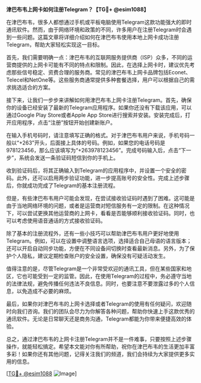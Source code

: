 **津巴布韦上网卡如何注册Telegram？【TG💪+ @esim1088】**

在津巴布韦，很多人都想通过手机或平板电脑使用Telegram这款功能强大的即时通讯软件。然而，由于网络环境和政策的不同，许多用户在注册Telegram时会遇到一些问题。这篇文章将详细介绍如何在津巴布韦使用本地上网卡成功注册Telegram，帮助大家轻松实现这一目标。

首先，我们需要明确一点：津巴布韦的互联网服务提供商（ISP）众多，不同的运营商提供的上网卡可能有不同的特点和限制。因此，在选择上网卡时，建议优先考虑那些信号稳定、资费合理的服务商。常见的津巴布韦上网卡品牌包括Econet、Telecel和NetOne等。这些服务商通常提供多种套餐选择，用户可以根据自己的需求挑选适合的方案。

接下来，让我们一步步来讲解如何用津巴布韦上网卡注册Telegram。首先，确保你的设备已经安装了最新的Telegram应用程序。如果你还没有下载该应用，可以通过Google Play Store或者Apple App Store进行搜索并安装。安装完成后，打开应用程序，点击“注册”按钮开始创建新账户。

在输入手机号码时，请注意填写正确的格式。对于津巴布韦用户来说，手机号码一般以“+263”开头，后面接上具体的号码。例如，如果您的电话号码是978123456，那么应该填写为“+263978123456”。完成号码输入后，点击“下一步”，系统会发送一条验证码短信到你的手机上。

收到验证码后，将其正确输入到Telegram的应用程序中，并设置一个安全的密码。此外，还可以启用两步验证功能，进一步提高账号的安全性。完成上述步骤后，你就成功完成了Telegram的基本注册流程。

但是，有些津巴布韦用户可能会发现，在尝试接收验证码时遇到了困难。这可能是由于当地网络环境的问题，或者是运营商对短信服务有一定的限制。在这种情况下，可以尝试更换其他运营商的上网卡，看看是否能够顺利接收验证码。同时，也可以考虑使用语音通话的方式接收验证码。

除了基本的注册流程外，还有一些小技巧可以帮助津巴布韦用户更好地使用Telegram。例如，可以在设置中调整语言选项，选择适合自己母语的语言版本；还可以开启自动同步功能，方便在不同设备间切换时查看最新消息。另外，为了保护个人隐私，建议定期检查账户的安全设置，确保没有可疑活动发生。

值得注意的是，尽管Telegram是一个非常受欢迎的通讯工具，但在某些国家和地区，它也可能受到一定的监管。因此，在使用Telegram的过程中，务必遵守当地的法律法规，避免传播任何违法不良信息。同时，也要注意不要泄露过多的个人信息，以免造成不必要的麻烦。

最后，如果你对津巴布韦的上网卡选择或者Telegram的使用有任何疑问，欢迎随时向我们咨询。我们的团队会尽力为你解答各种问题，帮助你快速上手这款优秀的通讯软件。无论是日常聊天还是商务沟通，Telegram都能为你带来便捷高效的体验。

总之，通过津巴布韦的上网卡注册Telegram并不是一件难事，只要按照上述步骤操作，就能轻松搞定。希望本文能对你有所帮助，祝你在津巴布韦的生活更加丰富多彩！如果你还有其他问题，记得关注我们的频道，我们会持续为大家提供更多实用的信息。

[[TG💪+ @esim1088](https://t.me/s/esim1088) ![Image](https://i.postimg.cc/4NQfJmqS/Snipaste-2025-05-13-00-14-12.png)]